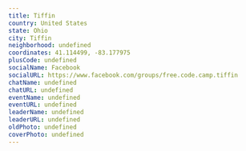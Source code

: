```yaml
---
title: Tiffin
country: United States
state: Ohio
city: Tiffin
neighborhood: undefined
coordinates: 41.114499, -83.177975
plusCode: undefined
socialName: Facebook
socialURL: https://www.facebook.com/groups/free.code.camp.tiffin
chatName: undefined
chatURL: undefined
eventName: undefined
eventURL: undefined
leaderName: undefined
leaderURL: undefined
oldPhoto: undefined
coverPhoto: undefined
---
```

